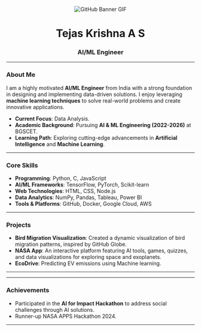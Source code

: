 
<p align="center">
  <img src="https://github.com/Tejas-007-11/Tejas-007-11/raw/refs/heads/main/github-banner.gif" alt="GitHub Banner GIF" />
</p>

<h1 align="center">Tejas Krishna A S</h1>
<h3 align="center">AI/ML Engineer</h3>

---

### About Me

I am a highly motivated **AI/ML Engineer** from India with a strong foundation in designing and implementing data-driven solutions. I enjoy leveraging **machine learning techniques** to solve real-world problems and create innovative applications.

- **Current Focus**: Data Analysis.
- **Academic Background**: Pursuing **AI & ML Engineering (2022-2026)** at BGSCET.
- **Learning Path**: Exploring cutting-edge advancements in **Artificial Intelligence** and **Machine Learning**.

---

### Core Skills

- **Programming**: Python, C, JavaScript  
- **AI/ML Frameworks**: TensorFlow, PyTorch, Scikit-learn  
- **Web Technologies**: HTML, CSS, Node.js  
- **Data Analytics**: NumPy, Pandas, Tableau, Power BI  
- **Tools & Platforms**: GitHub, Docker, Google Cloud, AWS  

---

### Projects
  
- **Bird Migration Visualization**: Created a dynamic visualization of bird migration patterns, inspired by GitHub Globe.  
- **NASA App**: An interactive platform featuring AI tools, games, quizzes, and data visualizations for exploring space and exoplanets.
- **EcoDrive**: Predicting EV emissions using Machine learning.  


---



---

### Achievements
 
- Participated in the **AI for Impact Hackathon** to address social challenges through AI solutions.
- Runner-up NASA APPS Hackathon 2024.  
  

---






